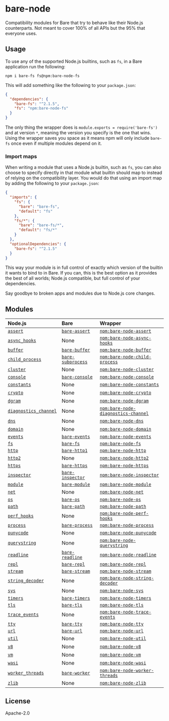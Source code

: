 # bare-node

Compatibility modules for Bare that try to behave like their Node.js counterparts. Not meant to cover 100% of all APIs but the 95% that everyone uses.

## Usage

To use any of the supported Node.js builtins, such as `fs`, in a Bare application run the following:

```
npm i bare-fs fs@npm:bare-node-fs
```

This will add something like the following to your `package.json`:

```json
{
  "dependencies": {
    "bare-fs": "^2.1.5",
    "fs": "npm:bare-node-fs"
  }
}
```

The only thing the wrapper does is `module.exports = require('bare-fs')` and at version `*`, meaning the version you specify is the one that wins. Using the wrapper saves you space as it means npm will only include `bare-fs` once even if multiple modules depend on it.

### Import maps

When writing a module that uses a Node.js builtin, such as `fs`, you can also choose to specify directly in that module what builtin should map to instead of relying on the compatibility layer. You would do that using an import map by adding the following to your `package.json`:

```json
{
  "imports": {
    "fs": {
      "bare": "bare-fs",
      "default": "fs"
    },
    "fs/*": {
      "bare": "bare-fs/*",
      "default": "fs/*"
    }
  },
  "optionalDependencies": {
    "bare-fs": "^2.1.5"
  }
}
```

This way your module is in full control of exactly which version of the builtin it wants to bind to in Bare. If you can, this is the best option as it provides the best of all worlds; Node.js compatible, but full control of your dependencies.

Say goodbye to broken apps and modules due to Node.js core changes.

## Modules

Node.js | Bare | Wrapper
:--- | :--- | :---
[`assert`](https://nodejs.org/api/assert.html) | [`bare-assert`](https://github.com/holepunchto/bare-assert) | [`npm:bare-node-assert`](https://www.npmjs.com/package/bare-node-assert)
[`async_hooks`](https://nodejs.org/api/async_hooks.html) | None | [`npm:bare-node-async-hooks`](https://www.npmjs.com/package/bare-node-async-hooks)
[`buffer`](https://nodejs.org/api/buffer.html) | [`bare-buffer`](https://github.com/holepunchto/bare-buffer) | [`npm:bare-node-buffer`](https://www.npmjs.com/package/bare-node-buffer)
[`child_process`](https://nodejs.org/api/child_process.html) | [`bare-subprocess`](https://github.com/holepunchto/bare-subprocess) | [`npm:bare-node-child-process`](https://www.npmjs.com/package/bare-node-child-process)
[`cluster`](https://nodejs.org/api/cluster.html) | None | [`npm:bare-node-cluster`](https://www.npmjs.com/package/bare-node-cluster)
[`console`](https://nodejs.org/api/console.html) | [`bare-console`](https://github.com/holepunchto/bare-console) | [`npm:bare-node-console`](https://www.npmjs.com/package/bare-node-console)
[`constants`](https://nodejs.org/api/constants.html) | None | [`npm:bare-node-constants`](https://www.npmjs.com/package/bare-node-constants)
[`crypto`](https://nodejs.org/api/crypto.html) | None | [`npm:bare-node-crypto`](https://www.npmjs.com/package/bare-node-crypto)
[`dgram`](https://nodejs.org/api/dgram.html) | None | [`npm:bare-node-dgram`](https://www.npmjs.com/package/bare-node-dgram)
[`diagnostics_channel`](https://nodejs.org/api/diagnostics_channel.html) | None | [`npm:bare-node-diagnostics-channel`](https://www.npmjs.com/package/bare-node-diagnostics-channel)
[`dns`](https://nodejs.org/api/dns.html) | None | [`npm:bare-node-dns`](https://www.npmjs.com/package/bare-node-dns)
[`domain`](https://nodejs.org/api/domain.html) | None | [`npm:bare-node-domain`](https://www.npmjs.com/package/bare-node-domain)
[`events`](https://nodejs.org/api/events.html) | [`bare-events`](https://github.com/holepunchto/bare-events) | [`npm:bare-node-events`](https://www.npmjs.com/package/bare-node-events)
[`fs`](https://nodejs.org/api/fs.html) | [`bare-fs`](https://github.com/holepunchto/bare-fs) | [`npm:bare-node-fs`](https://www.npmjs.com/package/bare-node-fs)
[`http`](https://nodejs.org/api/http.html) | [`bare-http1`](https://github.com/holepunchto/bare-http1) | [`npm:bare-node-http`](https://www.npmjs.com/package/bare-node-http)
[`http2`](https://nodejs.org/api/http2.html) | None | [`npm:bare-node-http2`](https://www.npmjs.com/package/bare-node-http2)
[`https`](https://nodejs.org/api/https.html) | [`bare-https`](https://github.com/holepunchto/bare-https) | [`npm:bare-node-https`](https://www.npmjs.com/package/bare-node-https)
[`inspector`](https://nodejs.org/api/inspector.html) | [`bare-inspector`](https://github.com/holepunchto/bare-inspector) | [`npm:bare-node-inspector`](https://www.npmjs.com/package/bare-node-inspector)
[`module`](https://nodejs.org/api/module.html) | [`bare-module`](https://github.com/holepunchto/bare-module) | [`npm:bare-node-module`](https://www.npmjs.com/package/bare-node-module)
[`net`](https://nodejs.org/api/net.html) | None | [`npm:bare-node-net`](https://www.npmjs.com/package/bare-node-net)
[`os`](https://nodejs.org/api/os.html) | [`bare-os`](https://github.com/holepunchto/bare-os) | [`npm:bare-node-os`](https://www.npmjs.com/package/bare-node-os)
[`path`](https://nodejs.org/api/path.html) | [`bare-path`](https://github.com/holepunchto/bare-path) | [`npm:bare-node-path`](https://www.npmjs.com/package/bare-node-path)
[`perf_hooks`](https://nodejs.org/api/perf_hooks.html) | None | [`npm:bare-node-perf-hooks`](https://www.npmjs.com/package/bare-node-perf-hooks)
[`process`](https://nodejs.org/api/process.html) | [`bare-process`](https://github.com/holepunchto/bare-process) | [`npm:bare-node-process`](https://www.npmjs.com/package/bare-node-process)
[`punycode`](https://nodejs.org/api/punycode.html) | None | [`npm:bare-node-punycode`](https://www.npmjs.com/package/bare-node-punycode)
[`querystring`](https://nodejs.org/api/querystring.html) | None | [`npm:bare-node-querystring`](https://www.npmjs.com/package/bare-node-querystring)
[`readline`](https://nodejs.org/api/readline.html) | [`bare-readline`](https://github.com/holepunchto/bare-readline) | [`npm:bare-node-readline`](https://www.npmjs.com/package/bare-node-readline)
[`repl`](https://nodejs.org/api/repl.html) | [`bare-repl`](https://github.com/holepunchto/bare-repl) | [`npm:bare-node-repl`](https://www.npmjs.com/package/bare-node-repl)
[`stream`](https://nodejs.org/api/stream.html) | [`bare-stream`](https://github.com/holepunchto/bare-stream) | [`npm:bare-node-stream`](https://www.npmjs.com/package/bare-node-stream)
[`string_decoder`](https://nodejs.org/api/string_decoder.html) | None | [`npm:bare-node-string-decoder`](https://www.npmjs.com/package/bare-node-string-decoder)
[`sys`](https://nodejs.org/api/sys.html) | None | [`npm:bare-node-sys`](https://www.npmjs.com/package/bare-node-sys)
[`timers`](https://nodejs.org/api/timers.html) | [`bare-timers`](https://github.com/holepunchto/bare-timers) | [`npm:bare-node-timers`](https://www.npmjs.com/package/bare-node-timers)
[`tls`](https://nodejs.org/api/tls.html) | [`bare-tls`](https://github.com/holepunchto/bare-tls) | [`npm:bare-node-tls`](https://www.npmjs.com/package/bare-node-tls)
[`trace_events`](https://nodejs.org/api/trace_events.html) | None | [`npm:bare-node-trace-events`](https://www.npmjs.com/package/bare-node-trace-events)
[`tty`](https://nodejs.org/api/tty.html) | [`bare-tty`](https://github.com/holepunchto/bare-tty) | [`npm:bare-node-tty`](https://www.npmjs.com/package/bare-node-tty)
[`url`](https://nodejs.org/api/url.html) | [`bare-url`](https://github.com/holepunchto/bare-url) | [`npm:bare-node-url`](https://www.npmjs.com/package/bare-node-url)
[`util`](https://nodejs.org/api/util.html) | None | [`npm:bare-node-util`](https://www.npmjs.com/package/bare-node-util)
[`v8`](https://nodejs.org/api/v8.html) | None | [`npm:bare-node-v8`](https://www.npmjs.com/package/bare-node-v8)
[`vm`](https://nodejs.org/api/vm.html) | None | [`npm:bare-node-vm`](https://www.npmjs.com/package/bare-node-vm)
[`wasi`](https://nodejs.org/api/wasi.html) | None | [`npm:bare-node-wasi`](https://www.npmjs.com/package/bare-node-wasi)
[`worker_threads`](https://nodejs.org/api/worker_threads.html) | [`bare-worker`](https://github.com/holepunchto/bare-worker) | [`npm:bare-node-worker-threads`](https://www.npmjs.com/package/bare-node-worker-threads)
[`zlib`](https://nodejs.org/api/zlib.html) | None | [`npm:bare-node-zlib`](https://www.npmjs.com/package/bare-node-zlib)

## License

Apache-2.0
